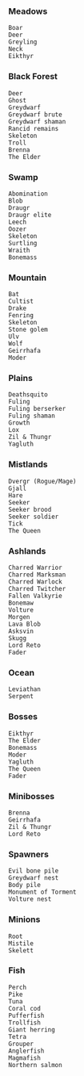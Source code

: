 ### Meadows
    Boar
    Deer
    Greyling
    Neck
    Eikthyr

### Black Forest	
    Deer
    Ghost
    Greydwarf
    Greydwarf brute
    Greydwarf shaman
    Rancid remains
    Skeleton
    Troll
    Brenna
    The Elder

### Swamp	
    Abomination
    Blob
    Draugr
    Draugr elite
    Leech
    Oozer
    Skeleton
    Surtling
    Wraith
    Bonemass

### Mountain	
    Bat
    Cultist
    Drake
    Fenring
    Skeleton
    Stone golem
    Ulv
    Wolf
    Geirrhafa
    Moder

### Plains	
    Deathsquito
    Fuling
    Fuling berserker
    Fuling shaman
    Growth
    Lox
    Zil & Thungr
    Yagluth

### Mistlands	
    Dvergr (Rogue/Mage)
    Gjall
    Hare
    Seeker
    Seeker brood
    Seeker soldier
    Tick
    The Queen

### Ashlands	
    Charred Warrior
    Charred Marksman
    Charred Warlock
    Charred Twitcher
    Fallen Valkyrie
    Bonemaw
    Volture
    Morgen
    Lava Blob
    Asksvin
    Skugg
    Lord Reto
    Fader

### Ocean	
    Leviathan
    Serpent

### Bosses	
    Eikthyr
    The Elder
    Bonemass
    Moder
    Yagluth
    The Queen
    Fader

### Minibosses	
    Brenna
    Geirrhafa
    Zil & Thungr
    Lord Reto

### Spawners	
    Evil bone pile
    Greydwarf nest
    Body pile
    Monument of Torment
    Volture nest

### Minions	
    Root
    Mistile
    Skelett

### Fish	
    Perch
    Pike
    Tuna
    Coral cod
    Pufferfish
    Trollfish
    Giant herring
    Tetra
    Grouper
    Anglerfish
    Magmafish
    Northern salmon

